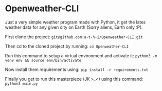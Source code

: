 # Openweather-CLI
Just a very simple weather program made with Python, it get the lates weather data for any given city on Earth (Sorry aliens, Earth only :P).

First clone the project: `git@github.com:a-t-h-i/Openweather-CLI.git`

Then cd to the cloned project by running: `cd Openweather-CLI`

Run this command to setup a virtual environment and activate it: `python3 -m venv env && source env/bin/activate`

Now install them requirements using: `pip install -r requirements.txt`

Finally you get to run this masterpiece (JK  >_<) using this command: `python3 main.py`
